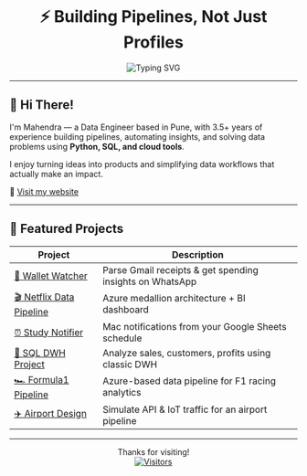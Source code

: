 <h1 align="center">⚡ Building Pipelines, Not Just Profiles</h1>

<p align="center">
  <img src="https://readme-typing-svg.demolab.com?font=Fira+Code&size=22&pause=1000&center=true&vCenter=true&width=500&lines=Data+Engineer+%E2%80%A2+Python+%E2%80%A2+SQL+%E2%80%A2+Cloud;Streaming+Pipelines+%F0%9F%9A%80;Automating+Insights%2C+not+just+Reports;Deploying+Data+with+Purpose" alt="Typing SVG" />
</p>

---

## 🌟 Hi There!

I'm Mahendra — a Data Engineer based in Pune, with 3.5+ years of experience building pipelines, automating insights, and solving data problems using **Python, SQL, and cloud tools**.

I enjoy turning ideas into products and simplifying data workflows that actually make an impact.

🔗 [Visit my website](https://mahendra-kolhe.com)

---

## 🚀 Featured Projects

| Project | Description |
|--------|-------------|
| [🧠 Wallet Watcher](https://github.com/Mahikolhe23/WalletWatcher) | Parse Gmail receipts & get spending insights on WhatsApp |
| [🎬 Netflix Data Pipeline](https://github.com/Mahikolhe23/Netflix-Data-Pipeline) | Azure medallion architecture + BI dashboard |
| [⏰ Study Notifier](https://github.com/Mahikolhe23/study-notifier) | Mac notifications from your Google Sheets schedule |
| [🛒 SQL DWH Project](https://github.com/Mahikolhe23/sql-data-warehouse-project) | Analyze sales, customers, profits using classic DWH |
| [🏎️ Formula1 Pipeline](https://github.com/Mahikolhe23/formula1_pipeline) | Azure-based data pipeline for F1 racing analytics |
| [✈️ Airport Design](https://github.com/Mahikolhe23/Airport-Design-Pipeline) | Simulate API & IoT traffic for an airport pipeline |

---

<p align="center">
  Thanks for visiting!<br>
  <a href="https://github.com/Mahikolhe23">
    <img src="https://visitor-badge.laobi.icu/badge?page_id=Mahikolhe23.Mahikolhe23" alt="Visitors">
  </a>
</p>
